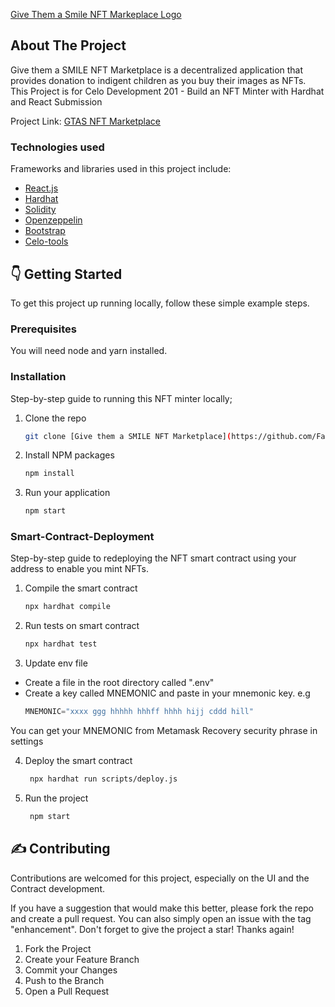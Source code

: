 
<!-- ABOUT THE PROJECT -->
[Give Them a Smile NFT Markeplace Logo](https://i.ibb.co/rc7Yf20/smil.jpg)

## About The Project

Give them a SMILE NFT Marketplace is a decentralized application that provides donation to indigent children as you buy their images as NFTs.
This Project is for Celo Development 201 - Build an NFT Minter with Hardhat and React
Submission

Project Link: [GTAS NFT Marketplace](https://favour-dgreat.github.io/GtasNFT-Minter/)


### Technologies used

Frameworks and libraries used in this project include:

* [React.js](https://reactjs.org/)
* [Hardhat](https://hardhat.org/getting-started/)
* [Solidity](https://docs.soliditylang.org/en/v0.8.11/)
* [Openzeppelin](https://openzeppelin.com/)
* [Bootstrap](https://getbootstrap.com)
* [Celo-tools](https://docs.celo.org/learn/developer-tools)


## :point_down: Getting Started

To get this project up running locally, follow these simple example steps.

### Prerequisites

You will need node and yarn installed.

### Installation

Step-by-step guide to running this NFT minter locally;

1. Clone the repo
   ```sh
   git clone [Give them a SMILE NFT Marketplace](https://github.com/Favour-dgreat/GtasNFT-Minter.git)
   ```
2. Install NPM packages
   ```sh
   npm install
   ```

3. Run your application
   ```sh
   npm start
   ```

### Smart-Contract-Deployment

Step-by-step guide to redeploying the NFT smart contract using your address to enable you mint NFTs.

1. Compile the smart contract
   ```sh
   npx hardhat compile
   ```
2. Run tests on smart contract
   ```sh
   npx hardhat test
   ```
3. Update env file

* Create a file in the root directory called ".env"
* Create a key called MNEMONIC and paste in your mnemonic key. e.g
     ```js
   MNEMONIC="xxxx ggg hhhhh hhhff hhhh hijj cddd hill"
   ```
You can get your MNEMONIC from Metamask Recovery security phrase in settings

4. Deploy the smart contract
   ```sh
    npx hardhat run scripts/deploy.js
   ```
5. Run the project
   ```sh
    npm start
   ```

## :writing_hand: Contributing

Contributions are welcomed for this project, especially on the UI and the Contract development. 

If you have a suggestion that would make this better, please fork the repo and create a pull request. You can also
simply open an issue with the tag "enhancement". Don't forget to give the project a star! Thanks again!

1. Fork the Project
2. Create your Feature Branch 
3. Commit your Changes 
4. Push to the Branch 
5. Open a Pull Request



